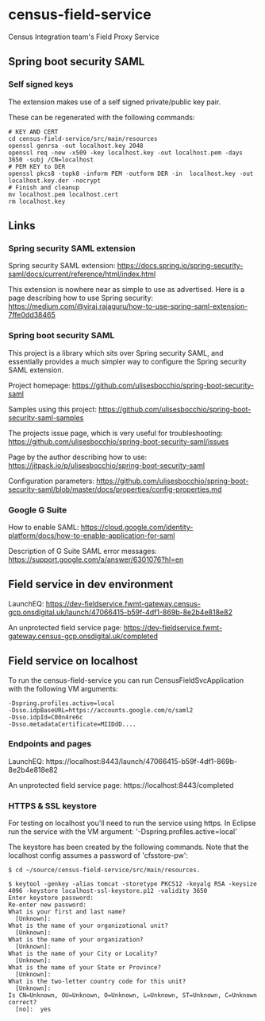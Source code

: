 # census-field-service
Census Integration team's Field Proxy Service


## Spring boot security SAML

### Self signed keys

The extension makes use of a self signed private/public key pair.

These can be regenerated with the following commands:

    # KEY AND CERT
    cd census-field-service/src/main/resources
    openssl genrsa -out localhost.key 2048
    openssl req -new -x509 -key localhost.key -out localhost.pem -days 3650 -subj /CN=localhost
    # PEM KEY to DER
    openssl pkcs8 -topk8 -inform PEM -outform DER -in  localhost.key -out  localhost.key.der -nocrypt
    # Finish and cleanup
    mv localhost.pem localhost.cert 
    rm localhost.key

## Links

### Spring security SAML extension

Spring security SAML extension: https://docs.spring.io/spring-security-saml/docs/current/reference/html/index.html

This extension is nowhere near as simple to use as advertised. Here is a page describing how to use Spring security: https://medium.com/@viraj.rajaguru/how-to-use-spring-saml-extension-7ffe0dd38465

### Spring boot security SAML

This project is a library which sits over Spring security SAML, and essentially provides a much simpler
way to configure the Spring security SAML extension.

Project homepage: https://github.com/ulisesbocchio/spring-boot-security-saml 

Samples using this project: https://github.com/ulisesbocchio/spring-boot-security-saml-samples

The projects issue page, which is very useful for troubleshooting: https://github.com/ulisesbocchio/spring-boot-security-saml/issues

Page by the author describing how to use: https://jitpack.io/p/ulisesbocchio/spring-boot-security-saml

Configuration parameters: https://github.com/ulisesbocchio/spring-boot-security-saml/blob/master/docs/properties/config-properties.md

### Google G Suite

How to enable SAML: https://cloud.google.com/identity-platform/docs/how-to-enable-application-for-saml

Description of G Suite SAML error messages: https://support.google.com/a/answer/6301076?hl=en


## Field service in dev environment

LaunchEQ: https://dev-fieldservice.fwmt-gateway.census-gcp.onsdigital.uk/launch/47066415-b59f-4df1-869b-8e2b4e818e82

An unprotected field service page: https://dev-fieldservice.fwmt-gateway.census-gcp.onsdigital.uk/completed

## Field service on localhost

To run the census-field-service you can run CensusFieldSvcApplication with the following VM arguments:

    -Dspring.profiles.active=local
    -Dsso.idpBaseURL=https://accounts.google.com/o/saml2 
    -Dsso.idpId=C00n4re6c 
    -Dsso.metadataCertificate=MIIDdD....

### Endpoints and pages

LaunchEQ: https://localhost:8443/launch/47066415-b59f-4df1-869b-8e2b4e818e82

An unprotected field service page: https://localhost:8443/completed

### HTTPS & SSL keystore

For testing on localhost you'll need to run the service using https. In Eclipse run the service with the VM argument: '-Dspring.profiles.active=local' 

The keystore has been created by the following commands. Note that the localhost config assumes a password of 'cfsstore-pw':
  
    $ cd ~/source/census-field-service/src/main/resources.
    
    $ keytool -genkey -alias tomcat -storetype PKCS12 -keyalg RSA -keysize 4096 -keystore localhost-ssl-keystore.p12 -validity 3650
    Enter keystore password:  
    Re-enter new password: 
    What is your first and last name?
      [Unknown]:  
    What is the name of your organizational unit?
      [Unknown]:  
    What is the name of your organization?
      [Unknown]:  
    What is the name of your City or Locality?
      [Unknown]:  
    What is the name of your State or Province?
      [Unknown]:  
    What is the two-letter country code for this unit?
      [Unknown]:  
    Is CN=Unknown, OU=Unknown, O=Unknown, L=Unknown, ST=Unknown, C=Unknown correct?
      [no]:  yes
    
  
  